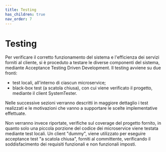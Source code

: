 ```yaml
---
title: Testing
has_children: true
nav_order: 7
---
```


# Testing

Per verificare il corretto funzionamento del sistema e l'efficienza dei servizi forniti al cliente,
si è proceduto a testare le diverse componenti del sistema, mediante Acceptance Testing Driven Development.
Il testing avviene su due fronti:
- test locali, all'interno di ciascun microservice;
- black-box test (a scatola chiusa), con cui viene verificato il progetto, mediante il client SystemTester.
  
Nelle successive sezioni verranno descritti in maggiore dettaglio i test realizzati e le motivazioni che vanno a supportare le scelte implementative effettuate.

Non verranno invece riportate, verifiche sul coverage del progetto fornito, in quanto solo una piccola porzione del codice dei microservice viene testata mediante test locali. Un client "dummy", viene utilizzato per eseguire acceptance test "a scatola chiusa", forniti al committente, verificando il soddisfacimento dei requisiti funzionali e non funzionali imposti.
